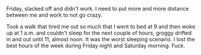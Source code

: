 Friday, slacked off and didn't work. I need to put more and more distance between me and work to not go crazy.

Took a walk that tired me out so much that I went to bed at 9 and then woke up at 1 a.m. and couldn't sleep for the next couple of hours, groggy drifted in and out until 11, almost noon. It was the worst sleeping scenario. I lost the best hours of the week during Friday night and Saturday morning. Fuck.
